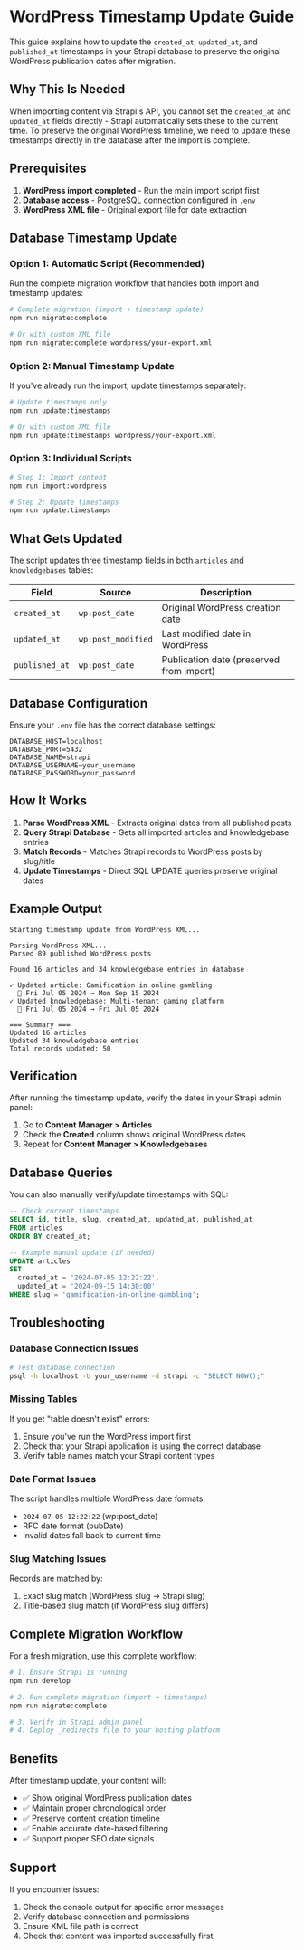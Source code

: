 # WordPress Timestamp Update Guide

This guide explains how to update the `created_at`, `updated_at`, and `published_at` timestamps in your Strapi database to preserve the original WordPress publication dates after migration.

## Why This Is Needed

When importing content via Strapi's API, you cannot set the `created_at` and `updated_at` fields directly - Strapi automatically sets these to the current time. To preserve the original WordPress timeline, we need to update these timestamps directly in the database after the import is complete.

## Prerequisites

1. **WordPress import completed** - Run the main import script first
2. **Database access** - PostgreSQL connection configured in `.env`
3. **WordPress XML file** - Original export file for date extraction

## Database Timestamp Update

### Option 1: Automatic Script (Recommended)

Run the complete migration workflow that handles both import and timestamp updates:

```bash
# Complete migration (import + timestamp update)
npm run migrate:complete

# Or with custom XML file
npm run migrate:complete wordpress/your-export.xml
```

### Option 2: Manual Timestamp Update

If you've already run the import, update timestamps separately:

```bash
# Update timestamps only
npm run update:timestamps

# Or with custom XML file
npm run update:timestamps wordpress/your-export.xml
```

### Option 3: Individual Scripts

```bash
# Step 1: Import content
npm run import:wordpress

# Step 2: Update timestamps
npm run update:timestamps
```

## What Gets Updated

The script updates three timestamp fields in both `articles` and `knowledgebases` tables:

| Field | Source | Description |
|-------|--------|-------------|
| `created_at` | `wp:post_date` | Original WordPress creation date |
| `updated_at` | `wp:post_modified` | Last modified date in WordPress |
| `published_at` | `wp:post_date` | Publication date (preserved from import) |

## Database Configuration

Ensure your `.env` file has the correct database settings:

```env
DATABASE_HOST=localhost
DATABASE_PORT=5432
DATABASE_NAME=strapi
DATABASE_USERNAME=your_username
DATABASE_PASSWORD=your_password
```

## How It Works

1. **Parse WordPress XML** - Extracts original dates from all published posts
2. **Query Strapi Database** - Gets all imported articles and knowledgebase entries
3. **Match Records** - Matches Strapi records to WordPress posts by slug/title
4. **Update Timestamps** - Direct SQL UPDATE queries preserve original dates

## Example Output

```
Starting timestamp update from WordPress XML...

Parsing WordPress XML...
Parsed 89 published WordPress posts

Found 16 articles and 34 knowledgebase entries in database

✓ Updated article: Gamification in online gambling
  📅 Fri Jul 05 2024 → Mon Sep 15 2024
✓ Updated knowledgebase: Multi-tenant gaming platform
  📅 Fri Jul 05 2024 → Fri Jul 05 2024

=== Summary ===
Updated 16 articles
Updated 34 knowledgebase entries
Total records updated: 50
```

## Verification

After running the timestamp update, verify the dates in your Strapi admin panel:

1. Go to **Content Manager > Articles**
2. Check the **Created** column shows original WordPress dates
3. Repeat for **Content Manager > Knowledgebases**

## Database Queries

You can also manually verify/update timestamps with SQL:

```sql
-- Check current timestamps
SELECT id, title, slug, created_at, updated_at, published_at 
FROM articles 
ORDER BY created_at;

-- Example manual update (if needed)
UPDATE articles 
SET 
  created_at = '2024-07-05 12:22:22',
  updated_at = '2024-09-15 14:30:00'
WHERE slug = 'gamification-in-online-gambling';
```

## Troubleshooting

### Database Connection Issues

```bash
# Test database connection
psql -h localhost -U your_username -d strapi -c "SELECT NOW();"
```

### Missing Tables

If you get "table doesn't exist" errors:

1. Ensure you've run the WordPress import first
2. Check that your Strapi application is using the correct database
3. Verify table names match your Strapi content types

### Date Format Issues

The script handles multiple WordPress date formats:
- `2024-07-05 12:22:22` (wp:post_date)
- RFC date format (pubDate)
- Invalid dates fall back to current time

### Slug Matching Issues

Records are matched by:
1. Exact slug match (WordPress slug → Strapi slug)
2. Title-based slug match (if WordPress slug differs)

## Complete Migration Workflow

For a fresh migration, use this complete workflow:

```bash
# 1. Ensure Strapi is running
npm run develop

# 2. Run complete migration (import + timestamps)
npm run migrate:complete

# 3. Verify in Strapi admin panel
# 4. Deploy _redirects file to your hosting platform
```

## Benefits

After timestamp update, your content will:
- ✅ Show original WordPress publication dates
- ✅ Maintain proper chronological order
- ✅ Preserve content creation timeline
- ✅ Enable accurate date-based filtering
- ✅ Support proper SEO date signals

## Support

If you encounter issues:
1. Check the console output for specific error messages
2. Verify database connection and permissions
3. Ensure XML file path is correct
4. Check that content was imported successfully first 